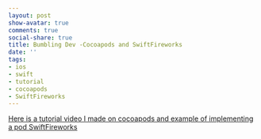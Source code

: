 ```yaml
---
layout: post
show-avatar: true
comments: true
social-share: true
title: Bumbling Dev -Cocoapods and SwiftFireworks
date: ''
tags:
- ios
- swift
- tutorial
- cocoapods
- SwiftFireworks
---
```

[Here is a tutorial video I made on cocoapods and example of implementing a pod SwiftFireworks](https://youtu.be/gxMj7TzOqfU)
